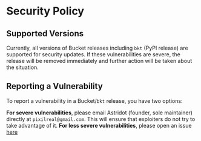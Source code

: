 # Security Policy

## Supported Versions

Currently, all versions of Bucket releases including `bkt` (PyPI release) are supported
for security updates. If these vulnerabilities are severe, the release will be removed
immediately and further action will be taken about the situation.

## Reporting a Vulnerability

To report a vulnerability in a Bucket/`bkt` release, you have two options:

**For severe vulnerabilities**, please email Astridot (founder, sole maintainer) directly at `pixilreal@gmail.com`.
                                This will ensure that exploiters do not try to take advantage of it.
**For less severe vulnerabilities**, please open an issue [here](https://github.com/astridot/bucket/issues/new)
